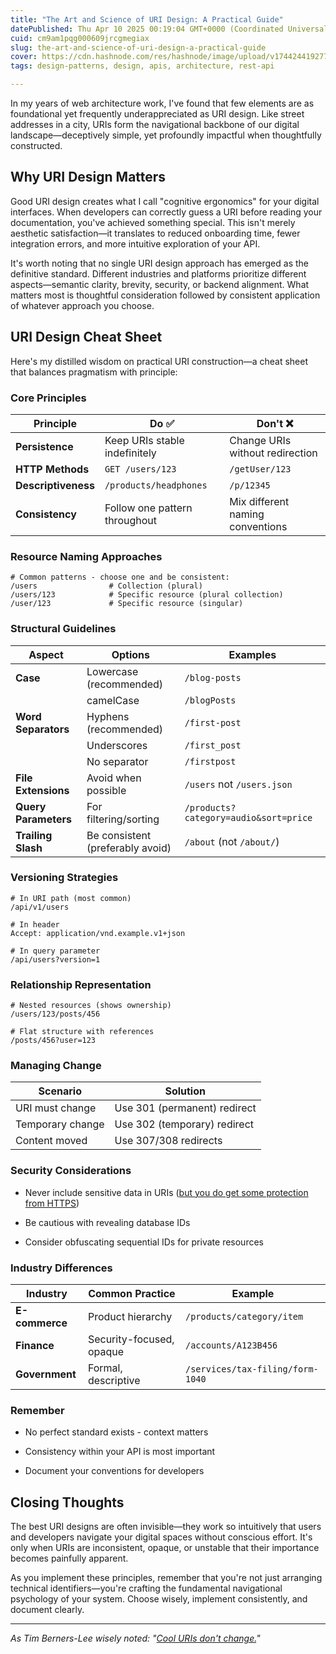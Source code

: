 ```yaml
---
title: "The Art and Science of URI Design: A Practical Guide"
datePublished: Thu Apr 10 2025 00:19:04 GMT+0000 (Coordinated Universal Time)
cuid: cm9am1pqg000609jrcgmegiax
slug: the-art-and-science-of-uri-design-a-practical-guide
cover: https://cdn.hashnode.com/res/hashnode/image/upload/v1744244192772/e1e40b30-206f-4d4e-9b75-69790358662b.jpeg
tags: design-patterns, design, apis, architecture, rest-api

---
```


In my years of web architecture work, I've found that few elements are as foundational yet frequently underappreciated as URI design. Like street addresses in a city, URIs form the navigational backbone of our digital landscape—deceptively simple, yet profoundly impactful when thoughtfully constructed.

## Why URI Design Matters

Good URI design creates what I call "cognitive ergonomics" for your digital interfaces. When developers can correctly guess a URI before reading your documentation, you've achieved something special. This isn't merely aesthetic satisfaction—it translates to reduced onboarding time, fewer integration errors, and more intuitive exploration of your API.

It's worth noting that no single URI design approach has emerged as the definitive standard. Different industries and platforms prioritize different aspects—semantic clarity, brevity, security, or backend alignment. What matters most is thoughtful consideration followed by consistent application of whatever approach you choose.

## URI Design Cheat Sheet

Here's my distilled wisdom on practical URI construction—a cheat sheet that balances pragmatism with principle:

### Core Principles

| Principle | Do ✅ | Don't ❌ |
| --- | --- | --- |
| **Persistence** | Keep URIs stable indefinitely | Change URIs without redirection |
| **HTTP Methods** | `GET /users/123` | `/getUser/123` |
| **Descriptiveness** | `/products/headphones` | `/p/12345` |
| **Consistency** | Follow one pattern throughout | Mix different naming conventions |

### Resource Naming Approaches

```plaintext
# Common patterns - choose one and be consistent:
/users                # Collection (plural)
/users/123            # Specific resource (plural collection)
/user/123             # Specific resource (singular)
```

### Structural Guidelines

| Aspect | Options | Examples |
| --- | --- | --- |
| **Case** | Lowercase (recommended) | `/blog-posts` |
|  | camelCase | `/blogPosts` |
| **Word Separators** | Hyphens (recommended) | `/first-post` |
|  | Underscores | `/first_post` |
|  | No separator | `/firstpost` |
| **File Extensions** | Avoid when possible | `/users` not `/users.json` |
| **Query Parameters** | For filtering/sorting | `/products?category=audio&sort=price` |
| **Trailing Slash** | Be consistent (preferably avoid) | `/about` (not `/about/`) |

### Versioning Strategies

```plaintext
# In URI path (most common)
/api/v1/users

# In header
Accept: application/vnd.example.v1+json

# In query parameter
/api/users?version=1
```

### Relationship Representation

```plaintext
# Nested resources (shows ownership)
/users/123/posts/456

# Flat structure with references
/posts/456?user=123
```

### Managing Change

| Scenario | Solution |
| --- | --- |
| URI must change | Use 301 (permanent) redirect |
| Temporary change | Use 302 (temporary) redirect |
| Content moved | Use 307/308 redirects |

### Security Considerations

* Never include sensitive data in URIs ([but you do get some protection from HTTPS](https://https.cio.gov/faq/))
    
* Be cautious with revealing database IDs
    
* Consider obfuscating sequential IDs for private resources
    

### Industry Differences

| Industry | Common Practice | Example |
| --- | --- | --- |
| **E-commerce** | Product hierarchy | `/products/category/item` |
| **Finance** | Security-focused, opaque | `/accounts/A123B456` |
| **Government** | Formal, descriptive | `/services/tax-filing/form-1040` |

### Remember

* No perfect standard exists - context matters
    
* Consistency within your API is most important
    
* Document your conventions for developers
    

## Closing Thoughts

The best URI designs are often invisible—they work so intuitively that users and developers navigate your digital spaces without conscious effort. It's only when URIs are inconsistent, opaque, or unstable that their importance becomes painfully apparent.

As you implement these principles, remember that you're not just arranging technical identifiers—you're crafting the fundamental navigational psychology of your system. Choose wisely, implement consistently, and document clearly.

---

*As Tim Berners-Lee wisely noted: "*[*Cool URIs don't change.*](https://www.w3.org/Provider/Style/URI)*"*